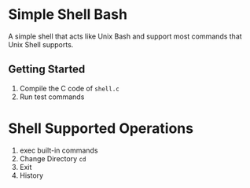 # Simple Shell Bash
A simple shell that acts like Unix Bash and support most commands that Unix Shell supports.

## Getting Started
1. Compile the C code of <code>shell.c</code>
2. Run test commands

# Shell Supported Operations
1. exec built-in commands
2. Change Directory <code>cd</code>
3. Exit
4. History
